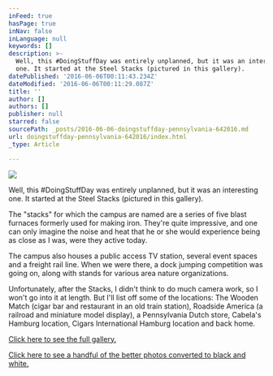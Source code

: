 ```yaml
---
inFeed: true
hasPage: true
inNav: false
inLanguage: null
keywords: []
description: >-
  Well, this #DoingStuffDay was entirely unplanned, but it was an interesting
  one. It started at the Steel Stacks (pictured in this gallery).
datePublished: '2016-06-06T00:11:43.234Z'
dateModified: '2016-06-06T00:11:29.087Z'
title: ''
author: []
authors: []
publisher: null
starred: false
sourcePath: _posts/2016-06-06-doingstuffday-pennsylvania-642016.md
url: doingstuffday-pennsylvania-642016/index.html
_type: Article

---
```

![](https://the-grid-user-content.s3-us-west-2.amazonaws.com/a933bce5-4a6a-4cec-acfe-030034c1acd0.jpg)

Well, this \#DoingStuffDay was entirely unplanned, but it was an interesting one. It started at the Steel Stacks (pictured in this gallery).

The "stacks" for which the campus are named are a series of five blast furnaces formerly used for making iron. They're quite impressive, and one can only imagine the noise and heat that he or she would experience being as close as I was, were they active today.

The campus also houses a public access TV station, several event spaces and a freight rail line. When we were there, a dock jumping competition was going on, along with stands for various area nature organizations.

Unfortunately, after the Stacks, I didn't think to do much camera work, so I won't go into it at length. But I'll list off some of the locations: The Wooden Match (cigar bar and restaurant in an old train station), Roadside America (a railroad and miniature model display), a Pennsylvania Dutch store, Cabela's Hamburg location, Cigars International Hamburg location and back home.

[Click here to see the full gallery.][0]

[Click here to see a handful of the better photos converted to black and white.][1]

[0]: https://www.facebook.com/media/set/?set=a.1187125737978637.1073741836.347135811977638&type=1&l=d6ae5e59cb
[1]: http://bit.ly/1UCjTcb
